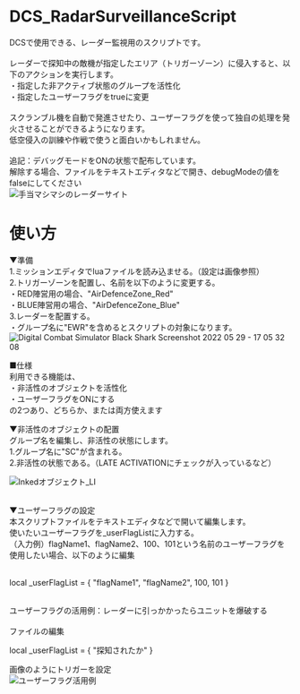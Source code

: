 # DCS_RadarSurveillanceScript
DCSで使用できる、レーダー監視用のスクリプトです。<br><br>
レーダーで探知中の敵機が指定したエリア（トリガーゾーン）に侵入すると、以下のアクションを実行します。<br>
・指定した非アクティブ状態のグループを活性化<br>
・指定したユーザーフラグをtrueに変更<br>
<br>
スクランブル機を自動で発進させたり、ユーザーフラグを使って独自の処理を発火させることができるようになります。<br>
低空侵入の訓練や作戦で使うと面白いかもしれません。<br>
<br>
追記：デバッグモードをONの状態で配布しています。<br>
解除する場合、ファイルをテキストエディタなどで開き、debugModeの値をfalseにしてください<br>
![手当マシマシのレーダーサイト](https://user-images.githubusercontent.com/30495755/170861966-479c1ea8-a15b-4637-b62b-7bda114dada2.png)


# 使い方
▼準備<br>
1.ミッションエディタでluaファイルを読み込ませる。（設定は画像参照）<br>
2.トリガーゾーンを配置し、名前を以下のように変更する。<br>
  ・RED陣営用の場合、"AirDefenceZone_Red"<br>
  ・BLUE陣営用の場合、"AirDefenceZone_Blue"<br>
3.レーダーを配置する。<br>
  ・グループ名に"EWR"を含めるとスクリプトの対象になります。<br>
![Digital Combat Simulator  Black Shark Screenshot 2022 05 29 - 17 05 32 08](https://user-images.githubusercontent.com/30495755/170858522-eeb64c5a-cccb-48bb-ada2-7a739006c893.png)

■仕様<br>
利用できる機能は、<br>
・非活性のオブジェクトを活性化<br>
・ユーザーフラグをONにする<br>
の2つあり、どちらか、または両方使えます<br>

▼非活性のオブジェクトの配置<br>
グループ名を編集し、非活性の状態にします。<br>
1.グループ名に"SC"が含まれる。<br>
2.非活性の状態である。（LATE ACTIVATIONにチェックが入っているなど）<br>

![Inkedオブジェクト_LI](https://user-images.githubusercontent.com/30495755/170858600-b53e0a1d-75dd-41c5-8f98-314e30343af9.jpg)

<br>
▼ユーザーフラグの設定<br>
本スクリプトファイルをテキストエディタなどで開いて編集します。<br>
使いたいユーザーフラグを_userFlagListに入力する。<br>
（入力例）flagName1、flagName2、100、101という名前のユーザーフラグを使用したい場合、以下のように編集<br><br>

local _userFlagList = { "flagName1", "flagName2", 100, 101 }

<br>
ユーザーフラグの活用例：レーダーに引っかかったらユニットを爆破する<br><br>
ファイルの編集<br>

local _userFlagList = { "探知されたか" }


画像のようにトリガーを設定<br>
![ユーザーフラグ活用例](https://user-images.githubusercontent.com/30495755/170859046-300766a4-313b-403c-ad98-483cc8a25819.png)




